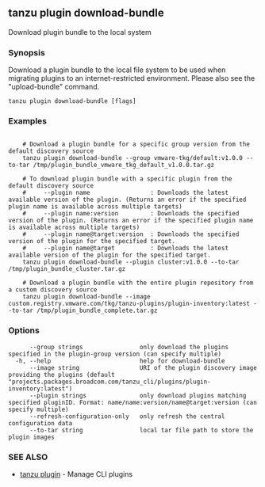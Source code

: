 ## tanzu plugin download-bundle

Download plugin bundle to the local system

### Synopsis

Download a plugin bundle to the local file system to be used when migrating plugins
to an internet-restricted environment. Please also see the "upload-bundle" command.

```
tanzu plugin download-bundle [flags]
```

### Examples

```

    # Download a plugin bundle for a specific group version from the default discovery source
    tanzu plugin download-bundle --group vmware-tkg/default:v1.0.0 --to-tar /tmp/plugin_bundle_vmware_tkg_default_v1.0.0.tar.gz

    # To download plugin bundle with a specific plugin from the default discovery source
    #     --plugin name                 : Downloads the latest available version of the plugin. (Returns an error if the specified plugin name is available across multiple targets)
    #     --plugin name:version         : Downloads the specified version of the plugin. (Returns an error if the specified plugin name is available across multiple targets)
    #     --plugin name@target:version  : Downloads the specified version of the plugin for the specified target.
    #     --plugin name@target          : Downloads the latest available version of the plugin for the specified target.
    tanzu plugin download-bundle --plugin cluster:v1.0.0 --to-tar /tmp/plugin_bundle_cluster.tar.gz

    # Download a plugin bundle with the entire plugin repository from a custom discovery source
    tanzu plugin download-bundle --image custom.registry.vmware.com/tkg/tanzu-plugins/plugin-inventory:latest --to-tar /tmp/plugin_bundle_complete.tar.gz
```

### Options

```
      --group strings                only download the plugins specified in the plugin-group version (can specify multiple)
  -h, --help                         help for download-bundle
      --image string                 URI of the plugin discovery image providing the plugins (default "projects.packages.broadcom.com/tanzu_cli/plugins/plugin-inventory:latest")
      --plugin strings               only download plugins matching specified pluginID. Format: name/name:version/name@target:version (can specify multiple)
      --refresh-configuration-only   only refresh the central configuration data
      --to-tar string                local tar file path to store the plugin images
```

### SEE ALSO

* [tanzu plugin](tanzu_plugin.md)	 - Manage CLI plugins

